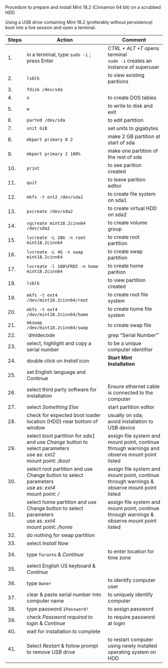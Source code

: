 Procedure to prepare and install Mint 18.2 (Cinnamon 64 bit) on a scrubbed HDD

Using a USB drive containing Mint 18.2 (preferably without persistence) boot into a live session and open a terminal.

|Steps|Action|Comment|
|--------|--------|--------|
| 1.|in a terminal, type `sudo -i` ;<br> press Enter|*CTRL + ALT +T* opens terminal <br>`sudo -i` creates an instance of superuser|
|2.|`lsblk`|to view existing paritions|
|3.|`fdisk /dev/sda`| |
|4.|`o`|to create DOS tables|
|5.|`w`|to write to disk and exit|
|6.|`parted /dev/sda`|to edit partition|
|7.|`unit GiB`|set units to gigabytes|
|8.|`mkpart primary 0 2`|make 2 GB partition at start of sda|
|9.|`mkpart primary 2 100%`|make one partition of the rest of sda|
|10.|`print`|to see parition created|
|11.|`quit`|to leave parition editor|
|12.|`mkfs -t ext2 /dev/sda1`|to create file system on sda1|
|13.|`pvcreate /dev/sda2`|to create virtual HDD on sda2|
|14.|`vgcreate mint18.2cinn64 /dev/sda2`|to create volume group|
|15.|`lvcreate -L 20G -n root mint18.2cinn64`|to create root partition|
|16.|`lvcreate -L 4G -n swap mint18.2cinn64`|to create swap partition|
|17.|`lvcreate -l 100%FREE -n home mint18.2cinn64`|to create home parition|
|18.|`lsblk`|to view partition created|
|19.|`mkfs -t ext4 /dev/mint18.2cinn64/root`|to create root file system|
|20.|`mkfs -t ext4 /dev/mint18.2cinn64/home`|to create home file system|
|21.|`mkswap /dev/mint18.2cinn64/swap`|to create swap file|
|22.|`dmidecode | grep “Serial Number”`|to list serial number in BIOS|
|23.|select, highlight and copy a serial number|to be a unique computer identifier|
|24.|double click on *Install* icon|**Start Mint Installation**|
|25.|set English language and Continue| |
|26.|select third party software for installation|Ensure ethernet cable is connected to the computer|
|27.|select *Something Else*|start partition editor|
|28.|check for expected boot loader location (HDD) near bottom of window|usually on sda; <br>avoid installation to USB device|
|29.|select boot partition for *sda1* and use *Change* button to select parameters<br>use as: *ext2*<br>mount point: */boot*|assign file system and mount point, continue through warnings and observe mount point listed|
|30.|select root partition and use Change button to select parameters<br>use as: *ext4*<br>mount point: */*|assign file system and mount point, continue through warnings & observe mount point listed|
|31.|select home partition and use Change button to select parameters<br>use as: *ext4*<br>mount point: */home*|assign file system and mount point, continue through warnings & observe mount point listed|
|32.|do nothing for swap partition| |
|33.|select *Install Now*| |
|34.|type `Toronto` & *Continue*|to enter location for time zone|
|35.|select English US keyboard & *Continue*| |
|36.|type `Owner`|to identify computer user|
|37.|clear & paste serial number into computer name|to uniquely identify computer|
|38.|type password `1Password!`|to assign password|
|39.|check *Password required to login* & *Continue*|to require password at login|
|40.|wait for installation to complete| |
|41.|Select *Restart* & follow prompt to remove USB drive|to restart computer using newly installed operating system on HDD|
